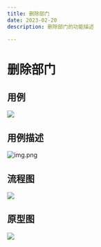 ```yaml
---
title: 删除部门
date: 2023-02-20
description: 删除部门的功能描述

---
```


# 删除部门


## 用例

![](images/uc_deptmt_mgmt_delete-____.png)

## 用例描述

![img.png](images/uc_desc_deptmt_mgmt_delete.png)


## 流程图

![](images/fl_deptmt_mgmt_delete-____.png)

## 原型图

![](images/pt_deptmt_mgmt_delete-____.png)